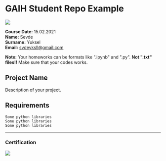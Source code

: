 # GAIH Student Repo Example
![](img/logo.png)

**Course Date:** 15.02.2021  
**Name:** Sevde  
**Surname:** Yuksel  
**Email:** svdeyksll@gmail.com  

**Note:** Your homeworks can be formats like ".ipynb" and ".py". **Not ".txt" files!!** Make sure that your codes works.  

## Project Name
Description of your project.

## Requirements
```
Some python libraries
Some python libraries
Some python libraries
```
---

### Certification
![](img/certificate_ex.png)

